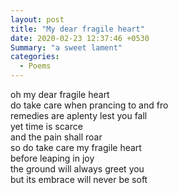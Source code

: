 ```yaml
---
layout: post
title: "My dear fragile heart"
date: 2020-02-23 12:37:46 +0530
Summary: "a sweet lament"
categories:
  - Poems
---
```


oh my dear fragile heart  
do take care when prancing to and fro   
remedies are aplenty lest you fall  
yet time is scarce  
and the pain shall roar  
so do take care my fragile heart  
before leaping in joy  
the ground will always greet you  
but its embrace will never be soft  